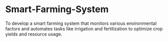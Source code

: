 # Smart-Farming-System
To develop a smart farming system that monitors various environmental factors and automates tasks like irrigation and fertilization to optimize crop yields and resource usage.
